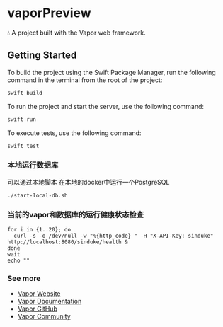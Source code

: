 # vaporPreview

💧 A project built with the Vapor web framework.

## Getting Started

To build the project using the Swift Package Manager, run the following command in the terminal from the root of the project:
```bash
swift build
```

To run the project and start the server, use the following command:
```bash
swift run
```

To execute tests, use the following command:
```bash
swift test
```

### 本地运行数据库
可以通过本地脚本 在本地的docker中运行一个PostgreSQL
```shell
./start-local-db.sh
```

### 当前的vapor和数据库的运行健康状态检查
```shell
for i in {1..20}; do
  curl -s -o /dev/null -w "%{http_code} " -H "X-API-Key: sinduke" http://localhost:8080/sinduke/health &
done
wait
echo ""
```

### See more

- [Vapor Website](https://vapor.codes)
- [Vapor Documentation](https://docs.vapor.codes)
- [Vapor GitHub](https://github.com/vapor)
- [Vapor Community](https://github.com/vapor-community)
